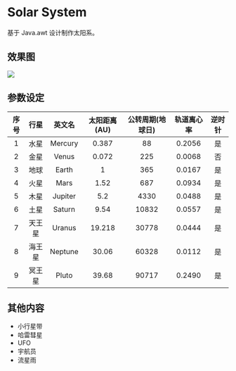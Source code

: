 # Solar System

基于 Java.awt 设计制作太阳系。

## 效果图
![](https://cdn.jsdelivr.net/gh/kainzhang/kz-img/img/20/11/29/20201129211727.png)

## 参数设定
|序号|行星|英文名|太阳距离(AU)|公转周期(地球日)|轨道离心率|逆时针|
|:--:|:--:|:--:|:--:|:--:|:--:|:--:|
|1|水星|Mercury|0.387|88|0.2056|是|
|2|金星|Venus|0.072|225|0.0068|否|
|3|地球|Earth|1|365|0.0167|是|
|4|火星|Mars|1.52|687|0.0934|是|
|5|木星|Jupiter|5.2|4330|0.0488|是|
|6|土星|Saturn|9.54|10832|0.0557|是|
|7|天王星|Uranus|19.218|30778|0.0444|是|
|8|海王星|Neptune|30.06|60328|0.0112|是|
|9|冥王星|Pluto|39.68|90717|0.2490|是|


## 其他内容
+ 小行星带
+ 哈雷彗星
+ UFO
+ 宇航员
+ 流星雨